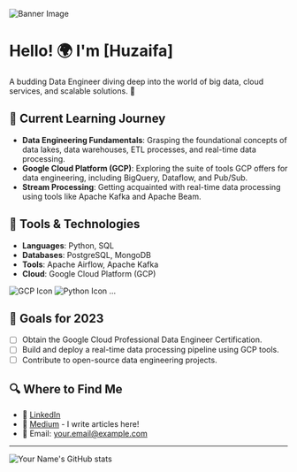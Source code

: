 ![Banner Image](URL_TO_YOUR_BANNER)

# Hello! 🌍 I'm [Huzaifa]

A budding Data Engineer diving deep into the world of big data, cloud services, and scalable solutions. 🚀

## 🌱 Current Learning Journey

- **Data Engineering Fundamentals**: Grasping the foundational concepts of data lakes, data warehouses, ETL processes, and real-time data processing.
- **Google Cloud Platform (GCP)**: Exploring the suite of tools GCP offers for data engineering, including BigQuery, Dataflow, and Pub/Sub.
- **Stream Processing**: Getting acquainted with real-time data processing using tools like Apache Kafka and Apache Beam.

## 💼 Tools & Technologies

- **Languages**: Python, SQL
- **Databases**: PostgreSQL, MongoDB
- **Tools**: Apache Airflow, Apache Kafka
- **Cloud**: Google Cloud Platform (GCP)

![GCP Icon](https://www.iconfinder.com/icons/7123014/cloud_google_icon) ![Python Icon](https://www.iconfinder.com/icons/4375050/logo_python_icon) ...

## 🚀 Goals for 2023

- [ ] Obtain the Google Cloud Professional Data Engineer Certification.
- [ ] Build and deploy a real-time data processing pipeline using GCP tools.
- [ ] Contribute to open-source data engineering projects.

## 🔍 Where to Find Me

- 💼 [LinkedIn](YOUR_LINKEDIN_PROFILE_LINK)
- 📝 [Medium](YOUR_MEDIUM_PROFILE_LINK) - I write articles here!
- 📧 Email: [your.email@example.com](mailto:your.email@example.com)

---

![Your Name's GitHub stats](https://github-readme-stats.vercel.app/api?username=YOUR_GITHUB_USERNAME&show_icons=true&theme=tokyonight)

